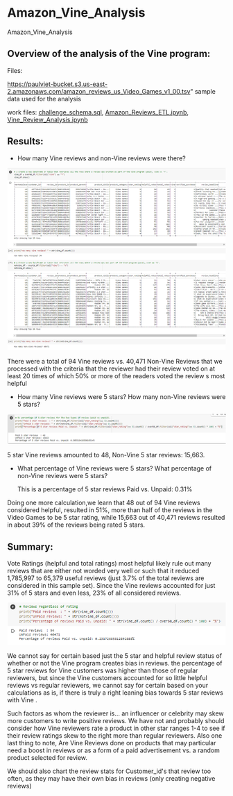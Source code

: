 # Amazon_Vine_Analysis
Amazon_Vine_Analysis

## Overview of the analysis of the Vine program:

Files: 

https://paulviet-bucket.s3.us-east-2.amazonaws.com/amazon_reviews_us_Video_Games_v1_00.tsv" sample data used for the analysis

work files: [challenge_schema.sql](challenge_schema.sql),  [Amazon_Reviews_ETL.ipynb](Amazon_Reviews_ETL.ipynb),  [Vine_Review_Analysis.ipynb](Vine_Review_Analysis.ipynb) 

## Results:

- How many Vine reviews and non-Vine reviews were there?

![Q1](Resources/Q1.PNG)

  There were a total of 94 Vine reviews vs. 40,471 Non-Vine Reviews that we processed with the criteria that the reviewer had their review voted on at least 20 times of which 50% or more of the readers voted the review s most helpful

- How many Vine reviews were 5 stars? How many non-Vine reviews were 5 stars?

![Q2](Resources/Q2.PNG)

  5 star Vine reviews amounted to 48,  Non-Vine 5 star reviews: 15,663.

- What percentage of Vine reviews were 5 stars? What percentage of non-Vine reviews were 5 stars?

  This is a percentage of 5 star reviews Paid vs. Unpaid: 0.31%

Doing one more calculation,we learn that 48 out of 94 Vine reviews considered helpful, resulted in 51%, more than half of the reviews in the Video Games to be 5 star rating, while 15,663 out of 40,471 reviews resulted in about 39% of the reviews being rated 5 stars.

## Summary: 

Vote Ratings (helpful and total ratings) most helpful likely rule out many reviews that are either not worded very well or such that it reduced 1,785,997 to 65,379 useful reviews (just 3.7% of the total reviews are considered in this sample set). Since the Vine reviews accounted for just 31% of 5 stars and even less, 23% of all considered reviews. 

![Q3](Resources/Q3.PNG)

We cannot say for certain based just the 5 star and helpful review status of whether or not the Vine program creates bias in reviews. the percentage of 5 star reviews for Vine customers was higher than those of regular reviewers, but since the Vine customers accounted for so little helpful reviews vs regular reviewers, we cannot say for certain based on your calculations as is, if there is truly a right leaning bias towards 5 star reviews with Vine .

Such factors as whom the reviewer is... an influencer or celebrity may skew more customers to write positive reviews. We have not and probably should consider how Vine reviewers rate a product in other star ranges 1-4 to see if their review ratings skew to the right more than regular reviewers. Also one last thing to note, Are Vine Reviews done on products that may particular need a boost in reviews or as a form of a paid advertisement vs. a random product selected for review.

We should also chart the review stats for Customer_id's that review too often, as they may have their own bias in reviews (only creating negative reviews)

